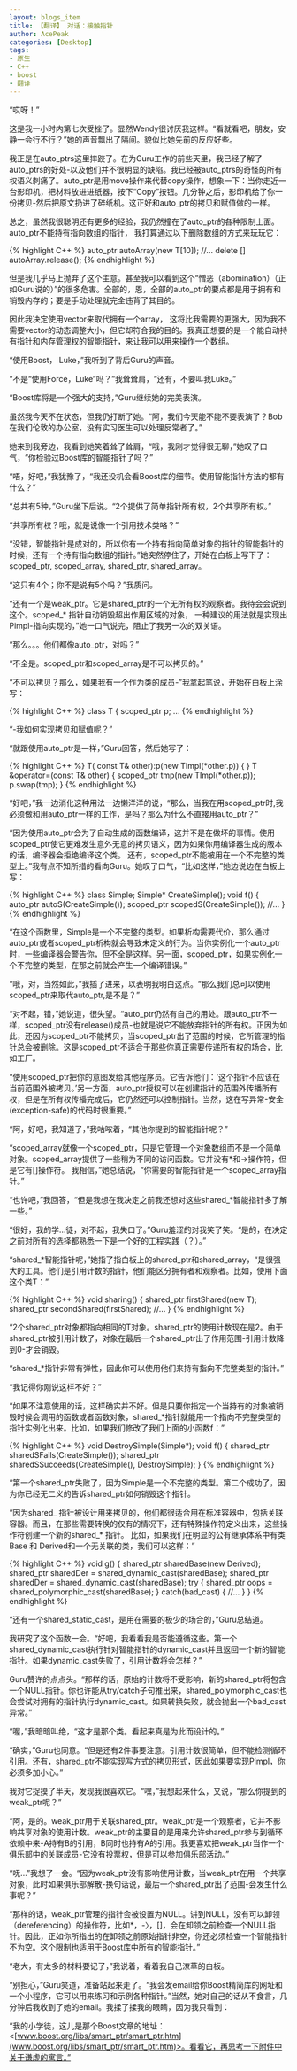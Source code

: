 ```yaml
---
layout: blogs_item
title: 【翻译】 对话：接触指针
author: AcePeak
categories: [Desktop]
tags: 
- 原生
- C++
- boost
- 翻译
---
```



“哎呀！”

这是我一小时内第七次受挫了。显然Wendy很讨厌我这样。“看就看吧，朋友，安静一会行不行？”她的声音飘出了隔间。貌似比她先前的反应好些。

我正是在auto_ptrs这里摔跤了。在为Guru工作的前些天里，我已经了解了auto_ptrs的好处-以及他们并不很明显的缺陷。我已经被auto_ptrs的奇怪的所有权语义刺痛了。auto_ptr是用move操作来代替copy操作，想象一下：当你走近一台影印机，把材料放进进纸器，按下“Copy”按钮。几分钟之后，影印机给了你一份拷贝-然后把原文扔进了碎纸机。这正好和auto_ptr的拷贝和赋值做的一样。

总之，虽然我很聪明还有更多的经验，我仍然撞在了auto_ptr的各种限制上面。auto_ptr不能持有指向数组的指针， 我打算通过以下删除数组的方式来玩玩它：


{% highlight C++ %}
auto_ptr<T> autoArray(new T[10]);
//...
delete [] autoArray.release();
{% endhighlight %}


但是我几乎马上抛弃了这个主意。甚至我可以看到这个“憎恶（abomination）（正如Guru说的）”的很多危害。全部的，恩，全部的auto_ptr的要点都是用于拥有和销毁内存的；要是手动处理就完全违背了其目的。

因此我决定使用vector来取代拥有一个array， 这将比我需要的更强大，因为我不需要vector的动态调整大小，但它却符合我的目的。我真正想要的是一个能自动持有指针和内存管理权的智能指针，来让我可以用来操作一个数组。

“使用Boost， Luke，”我听到了背后Guru的声音。

“不是“使用Force，Luke”吗？”我耸耸肩，“还有，不要叫我Luke。”

“Boost库将是一个强大的支持，”Guru继续她的完美表演。

虽然我今天不在状态，但我仍打断了她。“阿，我们今天能不能不要表演了？Bob在我们伦敦的办公室，没有实习医生可以处理反常者了。”

她来到我旁边，我看到她笑着耸了耸肩，“哦，我刚才觉得很无聊，”她叹了口气，“你检验过Boost库的智能指针了吗？”

“唔，好吧，”我犹豫了，“我还没机会看Boost库的细节。使用智能指针方法的都有什么？”

“总共有5种，”Guru坐下后说。“2个提供了简单指针所有权，2个共享所有权。”

“共享所有权？哦，就是说像一个引用技术类咯？”

“没错，智能指针是成对的，所以你有一个持有指向简单对象的指针的智能指针的时候，还有一个持有指向数组的指针。”她突然停住了，开始在白板上写下了：scoped_ptr, scoped_array, shared_ptr, shared_array。

“这只有4个；你不是说有5个吗？”我质问。

“还有一个是weak_ptr。它是shared_ptr的一个无所有权的观察者。我待会会说到这个。scoped_* 指针自动销毁超出作用区域的对象， 一种建议的用法就是实现出Pimpl-指向实现的，”她一口气说完，阻止了我另一次的双关语。

“那么。。。他们都像auto_ptr，对吗？”

“不全是。scoped_ptr和scoped_array是不可以拷贝的。”

“不可以拷贝？那么，如果我有一个作为类的成员-”我拿起笔说，开始在白板上涂写：


{% highlight C++ %}
 class T
{
scoped_ptr<TImpl> p;
...
{% endhighlight %}


“-我如何实现拷贝和赋值呢？”

“就跟使用auto_ptr是一样，”Guru回答，然后她写了：


{% highlight C++ %}
T( const T& other):p(new TImpl(*other.p))
{
}
T &operator=(const T& other)
{
    scoped_ptr<TImpl> tmp(new TImpl(*other.p));
    p.swap(tmp);
}
{% endhighlight %}


“好吧，”我一边消化这种用法一边懒洋洋的说，“那么，当我在用scoped_ptr时,我必须做和用auto_ptr一样的工作，是吗？那么为什么不直接用auto_ptr？”

“因为使用auto_ptr会为了自动生成的函数编译，这并不是在做坏的事情。使用scoped_ptr使它更难发生意外无意的拷贝语义，因为如果你用编译器生成的版本的话，编译器会拒绝编译这个类。 还有，scoped_ptr不能被用在一个不完整的类型上。”我有点不知所措的看向Guru。她叹了口气，“比如这样，”她边说边在白板上写：


{% highlight C++ %}
class Simple;
Simple* CreateSimple();
void f()
{
  auto_ptr<Simple> autoS(CreateSimple());
  scoped_ptr<Simple> scopedS(CreateSimple());
  //...
}
{% endhighlight %}


“在这个函数里，Simple是一个不完整的类型。如果析构需要代价，那么通过auto_ptr或者scoped_ptr析构就会导致未定义的行为。当你实例化一个auto_ptr时，一些编译器会警告你，但不全是这样。另一面，scoped_ptr，如果实例化一个不完整的类型，在那之前就会产生一个编译错误。”

“哦，对，当然如此，”我插了进来，以表明我明白这点。“那么我们总可以使用scoped_ptr来取代auto_ptr,是不是？”

“对不起，错，”她说道，很失望。“auto_ptr仍然有自己的用处。跟auto_ptr不一样，scoped_ptr没有release()成员-也就是说它不能放弃指针的所有权。正因为如此，还因为scoped_ptr不能拷贝，当scoped_ptr出了范围的时候，它所管理的指针总会被删除。这是scoped_ptr不适合于那些你真正需要传递所有权的场合，比如工厂。

“使用scoped_ptr把你的意图发给其他程序员。它告诉他们：‘这个指针不应该在当前范围外被拷贝。’另一方面，auto_ptr授权可以在创建指针的范围外传播所有权，但是在所有权传播完成后，它仍然还可以控制指针。当然，这在写异常-安全(exception-safe)的代码时很重要。”

“阿，好吧，我知道了，”我咕哝着，“其他你提到的智能指针呢？”

“scoped_array就像一个scoped_ptr，只是它管理一个对象数组而不是一个简单对象。scoped_array提供了一些稍为不同的访问函数。它并没有*和->操作符，但是它有[]操作符。 我相信，”她总结说，“你需要的智能指针是一个scoped_array指针。”

“也许吧，”我回答，“但是我想在我决定之前我还想对这些shared_*智能指针多了解一些。”

“很好，我的学...徒，对不起，我失口了。”Guru羞涩的对我笑了笑。“是的，在决定之前对所有的选择都熟悉一下是一个好的工程实践（？）。”

“shared_*智能指针呢，”她指了指白板上的shared_ptr和shared_array，“是很强大的工具。他们是引用计数的指针，他们能区分拥有者和观察者。比如，使用下面这个类T：”


{% highlight C++ %}
void sharing()
{
  shared_ptr<T> firstShared(new T);
  shared_ptr<T> secondShared(firstShared);
  //...
}
{% endhighlight %}


“2个shared_ptr对象都指向相同的T对象。shared_ptr的使用计数现在是2。由于shared_ptr被引用计数了，对象在最后一个shared_ptr出了作用范围-引用计数降到0-才会销毁。

“shared_*指针非常有弹性，因此你可以使用他们来持有指向不完整类型的指针。”

“我记得你刚说这样不好？”

“如果不注意使用的话，这样确实并不好。但是只要你指定一个当持有的对象被销毁时候会调用的函数或者函数对象，shared_*指针就能用一个指向不完整类型的指针实例化出来。比如，如果我们修改了我们上面的小函数f：”


{% highlight C++ %}
void DestroySimple(Simple*);
void f()
{
  shared_ptr<Simple> sharedSFails(CreateSimple());
  shared_ptr<Simple> sharedSSucceeds(CreateSimple(), DestroySimple);
}
{% endhighlight %}


“第一个shared_ptr失败了，因为Simple是一个不完整的类型。第二个成功了，因为你已经无二义的告诉shared_ptr如何销毁这个指针。

“因为shared_ 指针被设计用来拷贝的，他们都很适合用在标准容器中，包括关联容器。而且，在那些需要转换的仅有的情况下，还有特殊操作符定义出来，这些操作符创建一个新的shared_* 指针。 比如，如果我们在明显的公有继承体系中有类Base 和 Derived和一个无关联的类，我们可以这样：”


{% highlight C++ %}
void g()
{
  shared_ptr<Base> sharedBase(new Derived);
  shared_ptr<Derived> sharedDer = shared_dynamic_cast<Derived>(sharedBase);
  shared_ptr<Unrelated> sharedDer = shared_dynamic_cast<Unrelated>(sharedBase);
  try
  {
     shared_ptr<Unrelated> oops = shared_polymorphic_cast<Unrelated>(sharedBase);
  }
  catch(bad_cast)
  {
     //...
  }
}
{% endhighlight %}


“还有一个shared_static_cast，是用在需要的极少的场合的，”Guru总结道。

我研究了这个函数一会。“好吧，我看看我是否能遵循这些。第一个shared_dynamic_cast执行针对智能指针的dynamic_cast并且返回一个新的智能指针。如果dynamic_cast失败了，引用计数将会怎样？”

Guru赞许的点点头。“那样的话，原始的计数将不受影响，新的shared_ptr将包含一个NULL指针。你也许能从try/catch子句推出来，shared_polymorphic_cast也会尝试对拥有的指针执行dynamic_cast。如果转换失败，就会抛出一个bad_cast异常。”

“喔，”我暗暗叫绝，“这才是那个类。看起来真是为此而设计的。”

“确实，”Guru也同意。“但是还有2件事要注意。引用计数很简单，但不能检测循环引用。还有，shared_ptr不能实现写方式的拷贝形式，因此如果要实现Pimpl，你必须多加小心。”

我对它捉摸了半天，发现我很喜欢它。“嘿，”我想起来什么，又说，“那么你提到的weak_ptr呢？”

“阿，是的。weak_ptr用于关联shared_ptr。weak_ptr是一个观察者，它并不影响共享对象的使用计数。weak_ptr的主要目的是用来允许shared_ptr参与到循环依赖中来-A持有B的引用，B同时也持有A的引用。我更喜欢把weak_ptr当作一个俱乐部中的关联成员-它没有投票权，但是可以参加俱乐部活动。”

“呒...”我想了一会。“因为weak_ptr没有影响使用计数，当weak_ptr在用一个共享对象，此时如果俱乐部解散-换句话说，最后一个shared_ptr出了范围-会发生什么事呢？”

“那样的话，weak_ptr管理的指针会被设置为NULL。讲到NULL，没有可以卸领（dereferencing）的操作符，比如*，-〉，[]，会在卸领之前检查一个NULL指针。因此，正如你所指出的在卸领之前原始指针非空，你还必须检查一个智能指针不为空。这个限制也适用于Boost库中所有的智能指针。”

“老大，有太多的材料要记了，”我说着，看着我自己潦草的白板。

“别担心，”Guru笑道，准备站起来走了。“我会发email给你Boost精简库的网址和一个小程序，它可以用来练习和示例各种指针。”当然，她对自己的话从不食言，几分钟后我收到了她的email。我揉了揉我的眼睛，因为我只看到：

“我的小学徒，这儿是那个Boost文章的地址：<[www.boost.org/libs/smart_ptr/smart_ptr.htm](www.boost.org/libs/smart_ptr/smart_ptr.htm)>。看看它，再思考一下附件中关于谦虚的寓言。”
